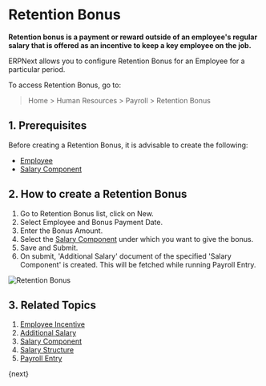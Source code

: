 <!-- add-breadcrumbs -->
# Retention Bonus


**Retention bonus is a payment or reward outside of an employee's regular salary that is offered as an incentive to keep a key employee on the job.**

 ERPNext allows you to configure Retention Bonus for an Employee for a particular period.

To access Retention Bonus, go to:
> Home > Human Resources > Payroll > Retention Bonus

## 1. Prerequisites

Before creating a Retention Bonus, it is advisable to create the following:

* [Employee](/docs/v12/user/manual/en/human-resources/employee)
* [Salary Component](/docs/v12/user/manual/en/human-resources/salary-component)

## 2. How to create a Retention Bonus

1. Go to Retention Bonus list, click on New.
1. Select Employee and Bonus Payment Date.
1. Enter the Bonus Amount.
1. Select the [Salary Component](/docs/v12/user/manual/en/human-resources/salary-component) under which you want to give the bonus.
1. Save and Submit.
1. On submit, 'Additional Salary' document of the specified 'Salary Component' is created. This will be fetched while running Payroll Entry.

 <img class="screenshot" alt="Retention Bonus" src="/docs/v12/assets/img/human-resources/retention-bonus.png">

## 3. Related Topics

1. [Employee Incentive](/docs/v12/user/manual/en/human-resources/employee-incentive)
1. [Additional Salary](/docs/v12/user/manual/en/human-resources/additional-salary)
1. [Salary Component](/docs/v12/user/manual/en/human-resources/salary-component)
1. [Salary Structure](/docs/v12/user/manual/en/human-resources/salary-structure)
1. [Payroll Entry](/docs/v12/user/manual/en/human-resources/payroll-entry)

{next}
